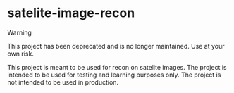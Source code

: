 # satelite-image-recon

> [!WARNING]
> This project has been deprecated and is no longer maintained. Use at your own risk.

This project is meant to be used for recon on satelite images. The project is intended to be used for testing and learning purposes only. The project is not intended to be used in production.
